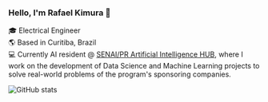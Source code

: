 ### Hello, I'm Rafael Kimura 👋

:mortar_board: Electrical Engineer <br />
:earth_americas: Based in Curitiba, Brazil<br />
:computer: Currently AI resident @ [SENAI/PR Artificial Intelligence HUB](https://www.senaipr.org.br/tecnologiaeinovacao/nossarede/hubia/), where I work on the development of Data Science and Machine Learning projects to solve real-world problems of the program's sponsoring companies.

![GitHub stats](https://github-readme-stats.vercel.app/api?username=kimurarh&show_icons=true&theme=radical)

